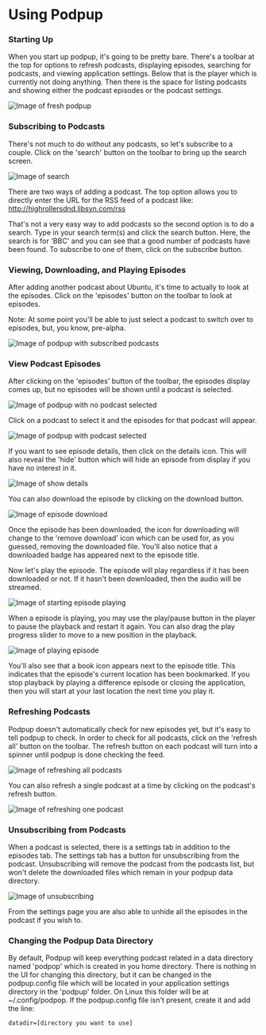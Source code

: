 # Using Podpup

### Starting Up
When you start up podpup, it's going to be pretty bare. There's a toolbar at the top for options to refresh podcasts, displaying episodes, searching for podcasts, and viewing application settings. Below that is the player which is currently not doing anything. Then there is the space for listing podcasts and showing either the podcast episodes or the podcast settings.

![Image of fresh podpup](images/pp_fresh.jpg)

### Subscribing to Podcasts
There's not much to do without any podcasts, so let's subscribe to a couple. Click on the 'search' button on the toolbar to bring up the search screen.

![Image of search](images/pp_search.jpg)

There are two ways of adding a podcast. The top option allows you to directly enter the URL for the RSS feed of a podcast like: http://highrollersdnd.libsyn.com/rss 

That's not a very easy way to add podcasts so the second option is to do a search. Type in your search term(s) and click the search button. Here, the search is for 'BBC' and you can see that a good number of podcasts have been found. To subscribe to one of them, click on the subscribe button.

### Viewing, Downloading, and Playing Episodes

After adding another podcast about Ubuntu, it's time to actually to look at the episodes. Click on the 'episodes' button on the toolbar to look at episodes.

Note: At some point you'll be able to just select a podcast to switch over to episodes, but, you know, pre-alpha.

![Image of podpup with subscribed podcasts](images/pp_dispep.jpg)


### View Podcast Episodes
After clicking on the 'episodes' button of the toolbar, the episodes display comes up, but no episodes will be shown until a podcast is selected.

![Image of podpup with no podcast selected](images/pp_epmode.jpg)

Click on a podcast to select it and the episodes for that podcast will appear.

![Image of podpup with podcast selected](images/pp_showeps.jpg)

If you want to see episode details, then click on the details icon. This will also reveal the 'hide' button which will hide an episode from display if you have no interest in it.

![Image of show details](images/pp_epdetail.jpg)

You can also download the episode by clicking on the download button.

![Image of episode download](images/pp_down.jpg)

Once the episode has been downloaded, the icon for downloading will change to the 'remove download' icon which can be used for, as you guessed, removing the downloaded file. You'll also notice that a downloaded badge has appeared next to the episode title. 

Now let's play the episode. The episode will play regardless if it has been downloaded or not. If it hasn't been downloaded, then the audio will be streamed.

![Image of starting episode playing](images/pp_play.jpg)

When a episode is playing, you may use the play/pause button in the player to pause the playback and restart it again. You can also drag the play progress slider to move to a new position in the playback.

![Image of playing episode](images/pp_playing.jpg)

You'll also see that a book icon appears next to the episode title. This indicates that the episode's current location has been bookmarked. If you stop playback by playing a difference episode or closing the application, then you will start at your last location the next time you play it.

### Refreshing Podcasts
Podpup doesn't automatically check for new episodes yet, but it's easy to tell podpup to check. In order to check for all podcasts, click on the 'refresh all' button on the toolbar. The refresh button on each podcast will turn into a spinner until podpup is done checking the feed.

![Image of refreshing all podcasts](images/pp_freshall.jpg)

You can also refresh a single podcast at a time by clicking on the podcast's refresh button.

![Image of refreshing one podcast](images/pp_freshone.jpg)

### Unsubscribing from Podcasts

When a podcast is selected, there is a settings tab in addition to the episodes tab. The settings tab has a button for unsubscribing from the podcast. Unsubscribing will remove the podcast from the podcasts list, but won't delete the downloaded files which remain in your podpup data directory.

![Image of unsubscribing](images/pp_unsub.jpg)

From the settings page you are also able to unhide all the episodes in the podcast if you wish to.

### Changing the Podpup Data Directory

By default, Podpup will keep everything podcast related in a data directory named 'podpop' which is created in you home directory. There is nothing in the UI for changing this directory, but it can be changed in the podpup.config file which will be located in your application settings directory in the 'podpup' folder. On Linux this folder will be at ~/.config/podpop. If the podpup.config file isn't present, create it and add the line:

```
datadir=[directory you want to use]
```
